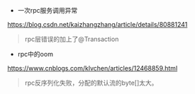 

* 一次rpc服务调用异常

https://blog.csdn.net/kaizhangzhang/article/details/80881241

> rpc层错误的加上了@Transaction

* rpc中的oom

https://www.cnblogs.com/klvchen/articles/12468859.html

> rpc反序列化失败，分配的默认流的byte[]太大。



